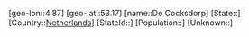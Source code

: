 ﻿---
location: [53.17,4.87]
type: City
tags:
- geo/City


SpocWebEntityId: 29730
isDeleted: false
confidential: public

---
[geo-lon::4.87]
[geo-lat::53.17]
[name::De Cocksdorp]
[State::]
[Country::[Netherlands](geo/Continent/Europe/Netherlands.md)]
[StateId::]
[Population::]
[Unknown::]

